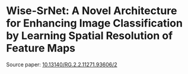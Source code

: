# Wise-SrNet: A Novel Architecture for Enhancing Image Classification by Learning Spatial Resolution of Feature Maps

Source paper: [10.13140/RG.2.2.11271.93606/2](https/doi.org//10.13140/RG.2.2.11271.93606/2)
